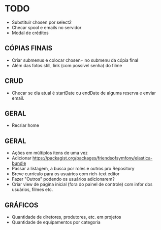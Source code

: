 # TODO
- Substituir chosen por select2
- Checar spool e emails no servidor
- Modal de créditos

## CÓPIAS FINAIS
- Criar submenus e colocar chosen+ no submenu da cópia final
- Além das fotos still, link (com possível senha) do filme

## CRUD
- Checar se dia atual é startDate ou endDate de alguma reserva e enviar email.

## GERAL
- Recriar home

## GERAL
- Ações em múltiplos itens de uma vez
- Adicionar https://packagist.org/packages/friendsofsymfony/elastica-bundle
- Passar a listagem, a busca por roles e outros pro Repository
- Breve currículo para os usuários com rich-text editor
- Fazer "Outros" podendo os usuários adicionarem?
- Criar view de página inicial (fora do painel de controle) com infor dos usuários, filmes etc.

## GRÁFICOS
- Quantidade de diretores, produtores, etc. em projetos
- Quantidade de equipamentos por categoria
